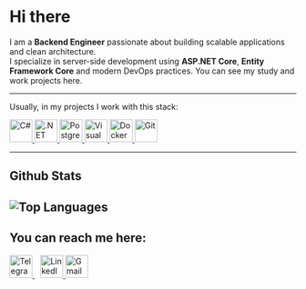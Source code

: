 # Hi there

I am a **Backend Engineer** passionate about building scalable applications and clean architecture.  
I specialize in server-side development using **ASP.NET Core**, **Entity Framework Core** and modern DevOps practices. 
You can see my study and work projects here.

---


Usually, in my projects I work with this stack:  

<p align="left">
  <a href="https://learn.microsoft.com/en-us/dotnet/csharp/">
    <img src="https://cdn.jsdelivr.net/gh/devicons/devicon/icons/csharp/csharp-original.svg" width="40" height="40" alt="C#"/>
  </a>
  <a href="https://dotnet.microsoft.com/">
    <img src="https://cdn.jsdelivr.net/gh/devicons/devicon/icons/dotnetcore/dotnetcore-original.svg" width="40" height="40" alt=".NET Core"/>
  </a>
  <a href="https://www.postgresql.org/">
    <img src="https://cdn.jsdelivr.net/gh/devicons/devicon/icons/postgresql/postgresql-original.svg" width="40" height="40" alt="PostgreSQL"/>
  </a>
  <a href="https://visualstudio.microsoft.com/">
    <img src="https://cdn.jsdelivr.net/gh/devicons/devicon/icons/visualstudio/visualstudio-plain.svg" width="40" height="40" alt="Visual Studio"/>
  </a>
  <a href="https://www.docker.com/">
    <img src="https://cdn.jsdelivr.net/gh/devicons/devicon/icons/docker/docker-original.svg" width="40" height="40" alt="Docker"/>
  </a>
  <a href="https://git-scm.com/">
    <img src="https://cdn.jsdelivr.net/gh/devicons/devicon/icons/git/git-original.svg" width="40" height="40" alt="Git"/>
  </a>
</p>

---
## Github Stats
![Top Languages](https://github-readme-stats.vercel.app/api/top-langs/?username=3Matvey&theme=dark&layout=compact&token=${PAT_1})
---

<detais>
<summary>
<h2>You can reach me here:</h2>  
</summary>  
<a href="https://t.me/Pram1en4yk" target="_blank" style="margin-right: 10px;">
  <img src="https://cdn.jsdelivr.net/gh/simple-icons/simple-icons/icons/telegram.svg" width="40" height="40" alt="Telegram"/>
</a>
<a href="https://www.linkedin.com/in/matvey-andrianov/" target="_blank">
  <img src="https://cdn.jsdelivr.net/gh/devicons/devicon/icons/linkedin/linkedin-original.svg" width="40" height="40" alt="LinkedIn"/>
</a>
<a href="mailto:andrianov8m@gmail.com" target="_blank">
  <img src="https://cdn.jsdelivr.net/gh/simple-icons/simple-icons/icons/gmail.svg" width="40" height="40" alt="Gmail"/>
</a>
</detais>
